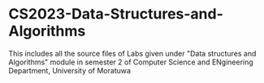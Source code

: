 # CS2023-Data-Structures-and-Algorithms
This includes all the source files of Labs given under "Data structures and Algorithms" module in semester 2 of Computer Science and ENgineering Department, University of Moratuwa
